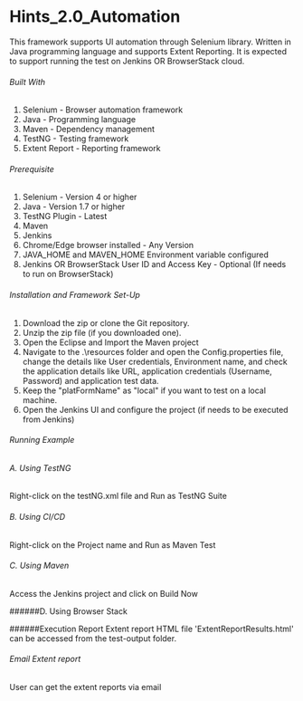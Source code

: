 # Hints_2.0_Automation

This framework supports UI automation through Selenium library. Written in Java programming language and supports Extent Reporting. It is expected to support running the test on Jenkins OR BrowserStack cloud. 

###### Built With
1. Selenium - Browser automation framework
2. Java - Programming language
3. Maven - Dependency management
4. TestNG - Testing framework
5. Extent Report - Reporting framework

###### Prerequisite 
1. Selenium - Version 4 or higher
2. Java - Version 1.7 or higher
3. TestNG Plugin - Latest
4. Maven
5. Jenkins
6. Chrome/Edge browser installed - Any Version
7. JAVA_HOME and MAVEN_HOME Environment variable configured
8. Jenkins OR BrowserStack User ID and Access Key - Optional (If needs to run on BrowserStack)

###### Installation and Framework Set-Up
1. Download the zip or clone the Git repository.
2. Unzip the zip file (if you downloaded one).
3. Open the Eclipse and Import the Maven project
4. Navigate to the .\resources folder and open the Config.properties file, change the details like User credentials, Environment name, and check the application details like URL, application credentials (Username, Password) and application test data.
5. Keep the "platFormName" as "local" if you want to test on a local machine.
7. Open the Jenkins UI and configure the project (if needs to be executed from Jenkins)

###### Running Example

###### A. Using TestNG
Right-click on the testNG.xml file and Run as TestNG Suite

###### B. Using CI/CD
Right-click on the Project name and Run as Maven Test

###### C. Using Maven
Access the Jenkins project and click on Build Now

######D. Using Browser Stack


######Execution Report
Extent report HTML file 'ExtentReportResults.html' can be accessed from the test-output folder.

###### Email Extent report
User can get the extent reports via email
